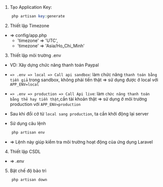 1.  Tạo Application Key:
```php
    php artisan key:generate
```

2.  Thiết lập Timezone
-   => config/app.php   
    +   'timezone' => 'UTC',
    +   'timezone' => 'Asia/Ho_Chi_Minh'

3. Thiết lập môi trường .env
-   VD: Xây dựng chức năng thanh toán Paypal
-   ``=> .env => local => Call api sandbox``: làm chức năng ``thanh toán bằng tiền giả`` trong sandbox, không phải tiền thật => sử dụng được ở local với ``APP_ENV=local``

-   ``=> .env => production => Call Api live``: làm ``chức năng thanh toán bằng thẻ hay tiền thật``,cần tài khoản thật
=> sử dụng ở môi trường production với ``APP_ENV=production``

- Sau khi đổi cờ từ ``local sang production``, ta cần khởi động lại server

-   Sử dụng câu lệnh
```php
    php artisan env
```
-   => Lệnh này giúp kiểm tra môi trường hoạt động của ứng dụng Laravel

4.  Thiết lập CSDL
-   => .env

5.  Bật chế độ bảo trì
```php
    php artisan down
```